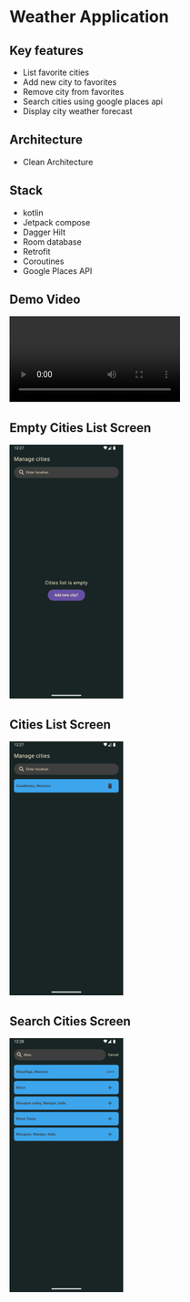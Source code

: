 # Weather Application

## Key features

- List favorite cities
- Add new city to favorites
- Remove city from favorites
- Search cities using google places api
- Display city weather forecast

## Architecture

- Clean Architecture

## Stack

- kotlin
- Jetpack compose
- Dagger Hilt
- Room database
- Retrofit
- Coroutines
- Google Places API

## Demo Video

<video src="./assets/demonstration.mp4" controls></video>

## Empty Cities List Screen

<img src="./assets/empty_cities_list.png" alt="Empty cities list" width="200" />

## Cities List Screen

<img src="./assets/not_empty_cities_list.png" alt="Cities list" width="200" />

## Search Cities Screen

<img src="./assets/search_cities.png" alt="Search cities" width="200" />
